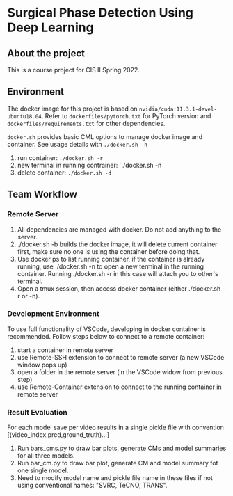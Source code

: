 # Surgical Phase Detection Using Deep Learning

## About the project
This is a course project for CIS II Spring 2022.

## Environment
The docker image for this project is based on `nvidia/cuda:11.3.1-devel-ubuntu18.04`. Refer to `dockerfiles/pytorch.txt` for PyTorch version and `dockerfiles/requirements.txt` for other dependencies.

`docker.sh` provides basic CML options to manage docker image and container. See usage details with `./docker.sh -h`

1. run container: `./docker.sh -r`
2. new terminal in running contrainer: `./docker.sh -n
3. delete container: `./docker.sh -d`

## Team Workflow

### Remote Server
1. All dependencies are managed with docker. Do not add anything to the server.
2. ./docker.sh -b builds the docker image, it will delete current container first, make sure no one is using the container before doing that.
3. Use docker ps to list running container, if the container is already running, use ./docker.sh -n to open a new terminal in the running container. Running ./docker.sh -r in this case will attach you to other's terminal.
4. Open a tmux session, then access docker container (either ./docker.sh -r or -n).

### Development Environment
To use full functionality of VSCode, developing in docker container is recommended. Follow steps below to connect to a remote container:
1. start a container in remote server
2. use Remote-SSH extension to connect to remote server (a new VSCode window pops up)
3. open a folder in the remote server (in the VSCode widow from previous step)
4. use Remote-Container extension to connect to the running container in remote server 

### Result Evaluation
For each model save per video results in a single pickle file with convention [(video_index,pred,ground_truth)...]
1. Run bars_cms.py to draw bar plots, generate CMs and model summaries for all three models. 
2. Run bar_cm.py to draw bar plot, generate CM and model summary fot one single model.
3. Need to modify model name and pickle file name in these files if not using conventional names: "SVRC, TeCNO, TRANS".
